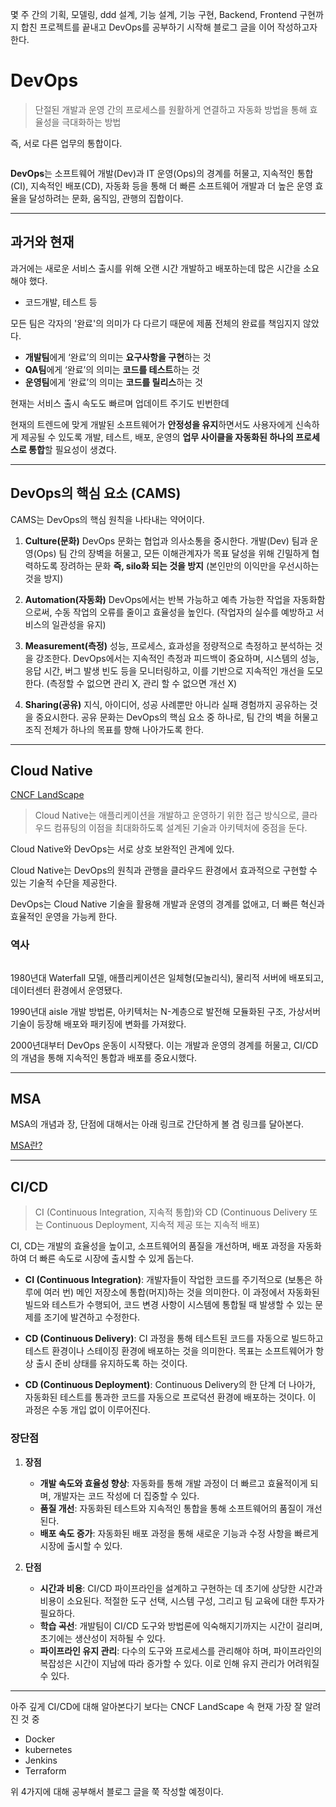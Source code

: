 <p>몇 주 간의 기획, 모델링, ddd 설계, 기능 설계, 기능 구현, Backend, Frontend 구현까지 합친 프로젝트를 끝내고 DevOps를 공부하기 시작해 블로그 글을 이어 작성하고자 한다.</p>
<h1 id="devops">DevOps</h1>
<blockquote>
<p>단절된 개발과 운영 간의 프로세스를 원활하게 연결하고 자동화 방법을 통해 효율성을 극대화하는 방법</p>
</blockquote>
<p>즉, 서로 다른 업무의 통합이다.</p>
<p><img alt="" src="https://velog.velcdn.com/images/jojehuni_9759/post/9e741659-c92a-4930-a6d4-f60d9843b43c/image.png" /></p>
<p><strong>DevOps</strong>는 소프트웨어 개발(Dev)과 IT 운영(Ops)의 경계를 허물고, 지속적인 통합(CI), 지속적인 배포(CD), 자동화 등을 통해 더 빠른 소프트웨어 개발과 더 높은 운영 효율을 달성하려는 문화, 움직임, 관행의 집합이다.</p>
<hr />
<h2 id="과거와-현재">과거와 현재</h2>
<p>과거에는 새로운 서비스 출시를 위해 오랜 시간 개발하고 배포하는데 많은 시간을 소요해야 했다.</p>
<ul>
<li>코드개발, 테스트 등</li>
</ul>
<p>모든 팀은 각자의 '완료'의 의미가 다 다르기 때문에 제품 전체의 완료를 책임지지 않았다.</p>
<ul>
<li><strong>개발팀</strong>에게 ‘완료’의 의미는 <strong>요구사항을 구현</strong>하는 것</li>
<li><strong>QA팀</strong>에게 ‘완료’의 의미는 <strong>코드를 테스트</strong>하는 것</li>
<li><strong>운영팀</strong>에게 ‘완료’의 의미는 <strong>코드를 릴리스</strong>하는 것</li>
</ul>
<p>현재는 서비스 출시 속도도 빠르며 업데이트 주기도 빈번한데</p>
<p>현재의 트렌드에 맞게 개발된 소프트웨어가 <strong>안정성을 유지</strong>하면서도 사용자에게 신속하게 제공될 수 있도록 개발, 테스트, 배포, 운영의 <strong>업무 사이클을 자동화된 하나의 프로세스로 통합</strong>할 필요성이 생겼다.</p>
<hr />
<h2 id="devops의-핵심-요소-cams">DevOps의 핵심 요소 (CAMS)</h2>
<p>CAMS는 DevOps의 핵심 원칙을 나타내는 약어이다.</p>
<ol>
<li><p><strong>Culture(문화)</strong>
DevOps 문화는 협업과 의사소통을 중시한다.
개발(Dev) 팀과 운영(Ops) 팀 간의 장벽을 허물고, 모든 이해관계자가 목표 달성을 위해 긴밀하게 협력하도록 장려하는 문화 <strong>즉, silo화 되는 것을 방지</strong>
(본인만의 이익만을 우선시하는 것을 방지)</p>
</li>
<li><p><strong>Automation(자동화)</strong>
DevOps에서는 반복 가능하고 예측 가능한 작업을 자동화함으로써, 수동 작업의 오류를 줄이고 효율성을 높인다. (작업자의 실수를 예방하고 서비스의 일관성을 유지)</p>
</li>
<li><p><strong>Measurement(측정)</strong>
성능, 프로세스, 효과성을 정량적으로 측정하고 분석하는 것을 강조한다.
DevOps에서는 지속적인 측정과 피드백이 중요하며, 시스템의 성능, 응답 시간, 버그 발생 빈도 등을 모니터링하고, 이를 기반으로 지속적인 개선을 도모한다.
(측정할 수 없으면 관리 X, 관리 할 수 없으면 개선 X)</p>
</li>
<li><p><strong>Sharing(공유)</strong>
지식, 아이디어, 성공 사례뿐만 아니라 실패 경험까지 공유하는 것을 중요시한다.
공유 문화는 DevOps의 핵심 요소 중 하나로, 팀 간의 벽을 허물고 조직 전체가 하나의 목표를 향해 나아가도록 한다.</p>
</li>
</ol>
<hr />
<h2 id="cloud-native">Cloud Native</h2>
<p><a href="https://landscape.cncf.io/">CNCF LandScape</a></p>
<blockquote>
<p>Cloud Native는 애플리케이션을 개발하고 운영하기 위한 접근 방식으로, 클라우드 컴퓨팅의 이점을 최대화하도록 설계된 기술과 아키텍처에 중점을 둔다.</p>
</blockquote>
<p>Cloud Native와 DevOps는 서로 상호 보완적인 관계에 있다. </p>
<p>Cloud Native는 DevOps의 원칙과 관행을 클라우드 환경에서 효과적으로 구현할 수 있는 기술적 수단을 제공한다.</p>
<p>DevOps는 Cloud Native 기술을 활용해 개발과 운영의 경계를 없애고, 더 빠른 혁신과 효율적인 운영을 가능케 한다.</p>
<h3 id="역사">역사</h3>
<p><img alt="" src="https://velog.velcdn.com/images/jojehuni_9759/post/e86356b9-9a2d-44ba-92ee-5be0bc121f59/image.png" /></p>
<p>1980년대 Waterfall 모델, 애플리케이션은 일체형(모놀리식), 물리적 서버에 배포되고, 데이터센터 환경에서 운영됐다.</p>
<p>1990년대 aisle 개발 방법론, 아키텍처는 N-계층으로 발전해 모듈화된 구조, 가상서버 기술이 등장해 배포와 패키징에 변화를 가져왔다.</p>
<p>2000년대부터 DevOps 운동이 시작됐다. 이는 개발과 운영의 경계를 허물고, CI/CD의 개념을 통해 지속적인 통합과 배포를 중요시했다.</p>
<hr />
<h2 id="msa">MSA</h2>
<p>MSA의 개념과 장, 단점에 대해서는 아래 링크로 간단하게 볼 겸 링크를 달아본다.</p>
<p><a href="https://velog.io/@jojehuni_9759/MSA%EB%9E%80">MSA란?</a></p>
<hr />
<h2 id="cicd">CI/CD</h2>
<blockquote>
<p>CI (Continuous Integration, 지속적 통합)와 CD (Continuous Delivery 또는 Continuous Deployment, 지속적 제공 또는 지속적 배포)</p>
</blockquote>
<p>CI, CD는 개발의 효율성을 높이고, 소프트웨어의 품질을 개선하며, 배포 과정을 자동화하여 더 빠른 속도로 시장에 출시할 수 있게 돕는다.</p>
<ul>
<li><p><strong>CI (Continuous Integration)</strong>: 개발자들이 작업한 코드를 주기적으로 (보통은 하루에 여러 번) 메인 저장소에 통합(머지)하는 것을 의미한다. 이 과정에서 자동화된 빌드와 테스트가 수행되어, 코드 변경 사항이 시스템에 통합될 때 발생할 수 있는 문제를 조기에 발견하고 수정한다.</p>
</li>
<li><p><strong>CD (Continuous Delivery)</strong>: CI 과정을 통해 테스트된 코드를 자동으로 빌드하고 테스트 환경이나 스테이징 환경에 배포하는 것을 의미한다. 목표는 소프트웨어가 항상 출시 준비 상태를 유지하도록 하는 것이다.</p>
</li>
<li><p><strong>CD (Continuous Deployment)</strong>: Continuous Delivery의 한 단계 더 나아가, 자동화된 테스트를 통과한 코드를 자동으로 프로덕션 환경에 배포하는 것이다. 이 과정은 수동 개입 없이 이루어진다.</p>
</li>
</ul>
<h3 id="장단점">장단점</h3>
<ol>
<li><p><strong>장점</strong></p>
<ul>
<li><strong>개발 속도와 효율성 향상</strong>: 자동화를 통해 개발 과정이 더 빠르고 효율적이게 되며, 개발자는 코드 작성에 더 집중할 수 있다.</li>
<li><strong>품질 개선</strong>: 자동화된 테스트와 지속적인 통합을 통해 소프트웨어의 품질이 개선된다.</li>
<li><strong>배포 속도 증가</strong>: 자동화된 배포 과정을 통해 새로운 기능과 수정 사항을 빠르게 시장에 출시할 수 있다.</li>
</ul>
</li>
<li><p><strong>단점</strong></p>
<ul>
<li><strong>시간과 비용</strong>: CI/CD 파이프라인을 설계하고 구현하는 데 초기에 상당한 시간과 비용이 소요된다. 적절한 도구 선택, 시스템 구성, 그리고 팀 교육에 대한 투자가 필요하다.</li>
<li><strong>학습 곡선</strong>: 개발팀이 CI/CD 도구와 방법론에 익숙해지기까지는 시간이 걸리며, 초기에는 생산성이 저하될 수 있다.</li>
<li><strong>파이프라인 유지 관리</strong>: 다수의 도구와 프로세스를 관리해야 하며, 파이프라인의 복잡성은 시간이 지남에 따라 증가할 수 있다. 이로 인해 유지 관리가 어려워질 수 있다.</li>
</ul>
</li>
</ol>
<hr />
<p>아주 깊게 CI/CD에 대해 알아본다기 보다는 CNCF LandScape 속 현재 가장 잘 알려진 것 중</p>
<ul>
<li>Docker</li>
<li>kubernetes</li>
<li>Jenkins</li>
<li>Terraform</li>
</ul>
<p>위 4가지에 대해 공부해서 블로그 글을 쭉 작성할 예정이다.</p>